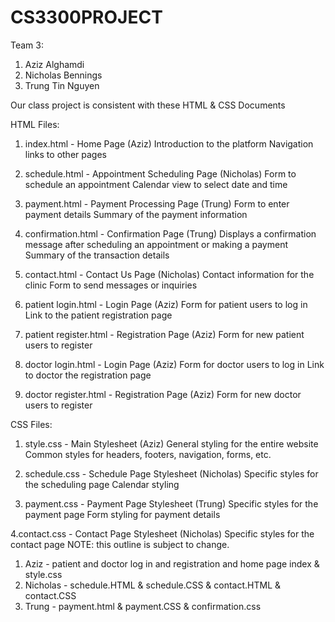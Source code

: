 # CS3300PROJECT

Team 3: 
1. Aziz Alghamdi
2. Nicholas Bennings
3. Trung Tin Nguyen

Our class project is consistent with these HTML & CSS Documents

HTML Files:
1. index.html - Home Page (Aziz)
Introduction to the platform
Navigation links to other pages

2. schedule.html - Appointment Scheduling Page (Nicholas)
Form to schedule an appointment
Calendar view to select date and time

3. payment.html - Payment Processing Page (Trung)
Form to enter payment details
Summary of the payment information

4. confirmation.html - Confirmation Page (Trung)
Displays a confirmation message after scheduling an appointment or making a payment
Summary of the transaction details

5. contact.html - Contact Us Page (Nicholas)
Contact information for the clinic
Form to send messages or inquiries

6. patient login.html  - Login Page (Aziz)
Form for patient users to log in
Link to the patient registration page

7. patient register.html - Registration Page (Aziz)
Form for new patient users to register

8. doctor login.html  - Login Page (Aziz)
Form for doctor users to log in
Link to doctor the registration page

9. doctor register.html - Registration Page (Aziz)
Form for new doctor users to register

CSS Files: 
1. style.css - Main Stylesheet (Aziz)
General styling for the entire website
Common styles for headers, footers, navigation, forms, etc.

2. schedule.css - Schedule Page Stylesheet (Nicholas)
Specific styles for the scheduling page
Calendar styling

3. payment.css - Payment Page Stylesheet (Trung)
Specific styles for the payment page
Form styling for payment details

4.contact.css - Contact Page Stylesheet (Nicholas)
Specific styles for the contact page 
NOTE: this outline is subject to change. 


1. Aziz - patient and doctor log in and registration and home page index & style.css 
2. Nicholas - schedule.HTML & schedule.CSS & contact.HTML & contact.CSS
3. Trung - payment.html & payment.CSS & confirmation.css 
